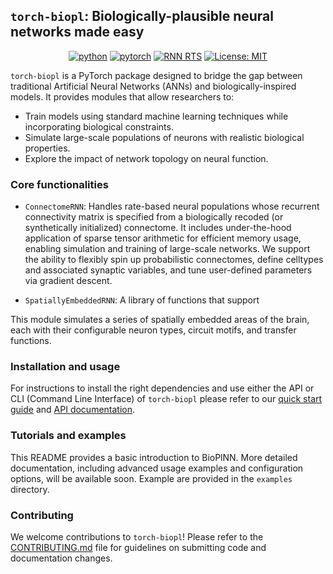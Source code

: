 ## `torch-biopl`: Biologically-plausible neural networks made easy
<p align="center" style="text-align: center">
<a href="https://www.python.org"><img src="https://img.shields.io/badge/Python-3.7-3776AB.svg?style=flat&amp;logo=python&amp;logoColor=white" alt="python"></a>
<a href="https://pytorch.org"><img src="https://img.shields.io/badge/PyTorch-1.8.0-EE4C2C.svg?style=flat&amp;logo=pytorch" alt="pytorch"></a>
<a href="https://serre-lab.github.io/rnn_rts_site/"><img alt="RNN RTS" src="https://img.shields.io/badge/Project%20page-RNN%20RTs-green"></a>
<a href="https://opensource.org/licenses/MIT"><img src="https://img.shields.io/badge/License-MIT-yellow.svg" alt="License: MIT"></a>
</p>

`torch-biopl` is a PyTorch package designed to bridge the gap between traditional Artificial Neural Networks (ANNs) and biologically-inspired models. It provides modules that allow researchers to:

* Train models using standard machine learning techniques while incorporating biological constraints.
* Simulate large-scale populations of neurons with realistic biological properties.
* Explore the impact of network topology on neural function.

### Core functionalities

* `ConnectomeRNN`: Handles rate-based neural populations whose recurrent connectivity matrix is specified from a biologically recoded (or synthetically initialized) connectome. It includes under-the-hood application of sparse tensor arithmetic for efficient memory usage, enabling simulation and training of large-scale networks. We support the ability to flexibly spin up probabilistic connectomes, define celltypes and associated synaptic variables, and tune user-defined parameters via gradient descent.

* `SpatiallyEmbeddedRNN`: A library of functions that support

This module simulates a series of spatially embedded areas of the brain, each with their configurable neuron types, circuit motifs, and transfer functions.

### Installation and usage
For instructions to install the right dependencies and use either the API or CLI (Command Line Interface) of `torch-biopl` please refer to our [quick start guide](https://fietelab.github.io/torch-biopl-dev/install) and [API documentation](#).

### Tutorials and examples

This README provides a basic introduction to BioPlNN. More detailed documentation, including advanced usage examples and configuration options, will be available soon. Example are provided in the `examples` directory.

### Contributing

We welcome contributions to `torch-biopl`! Please refer to the [CONTRIBUTING.md](CONTRIBUTING.md) file for guidelines on submitting code and documentation changes.
